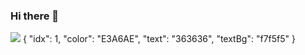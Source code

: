 ### Hi there 👋
<img src="https://capsule-render.vercel.app/api?type=wave&color=idx&height=300&section=header&text=capsule%20render&fontSize=90" />
{
        "idx": 1,
        "color": "E3A6AE",
        "text": "363636",
        "textBg": "f7f5f5"
    }
<!--<a href="버튼을 눌렀을 때 이동할 링크" target="_blank"><img src="https://img.shields.io/badge/뱃지레이블-배경색?style=뱃지모양&logo=로고&logoColor=로고색상"/></a> -->
<!--
**thwjd1245/thwjd1245** is a ✨ _special_ ✨ repository because its `README.md` (this file) appears on your GitHub profile.

Here are some ideas to get you started:

- 🔭 I’m currently working on ...
- 🌱 I’m currently learning ...
- 👯 I’m looking to collaborate on ...
- 🤔 I’m looking for help with ...
- 💬 Ask me about ...
- 📫 How to reach me: ...
- 😄 Pronouns: ...
- ⚡ Fun fact: ...
-->
